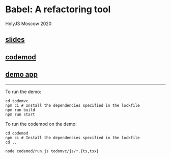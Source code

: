 # Babel: A refactoring tool

HolyJS Moscow 2020

## [slides](https://github.com/nicolo-ribaudo/conf-holyjs-moscow-2020/blob/main/Babel_%20A%20refactoring%20tool.pdf)

## [codemod](https://github.com/nicolo-ribaudo/conf-holyjs-moscow-2020/tree/main/codemod)

## [demo app](https://github.com/nicolo-ribaudo/conf-holyjs-moscow-2020/tree/main/todomvc)

---

To run the demo:

```
cd todomvc
npm ci # Install the dependencies specified in the lockfile
npm run build
npm run start
```

To run the codemod on the demo:

```
cd codemod
npm ci # Install the dependencies specified in the lockfile
cd ..

node codemod/run.js todomvc/js/*.{ts,tsx}
```
